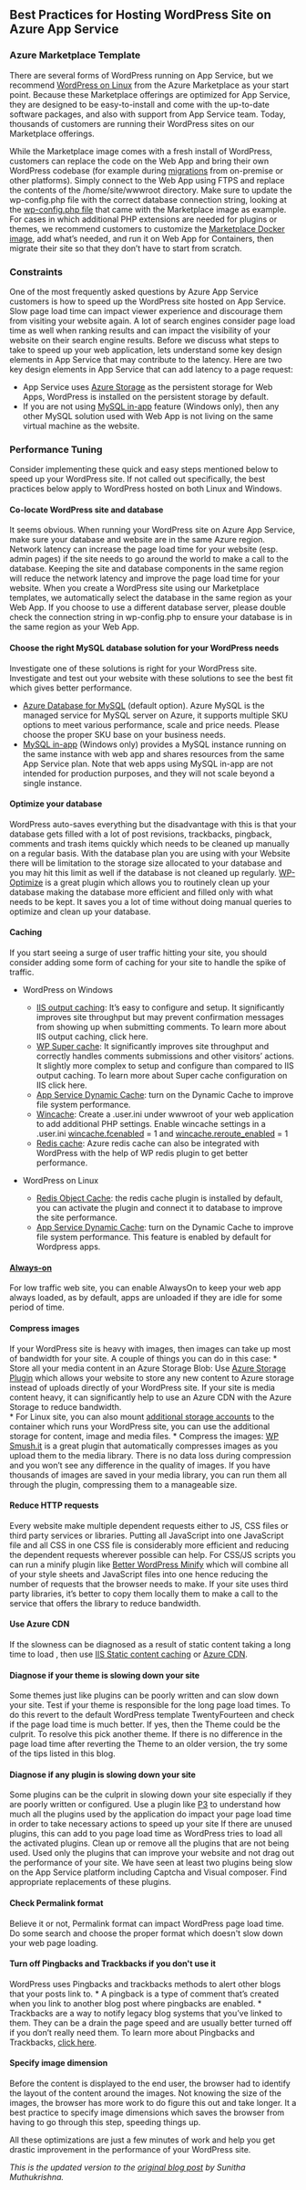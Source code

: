 ## Best Practices for Hosting WordPress Site on Azure App Service

### Azure Marketplace Template
There are several forms of WordPress running on App Service, but we recommend [WordPress on Linux](https://aka.ms/linux-wordpress) from the Azure Marketplace as your start point. Because these Marketplace offerings are optimized for App Service, they are designed to be easy-to-install and come with the up-to-date software packages, and also with support from App Service team. Today, thousands of customers are running their WordPress sites on our Marketplace offerings.

While the Marketplace image comes with a fresh install of WordPress, customers can replace the code on the Web App and bring their own WordPress codebase (for example during [migrations](https://blogs.msdn.microsoft.com/azureossds/2017/04/28/wordpress-migration-easy-as-a-b-c-1-2-3/) from on-premise or other platforms). Simply connect to the Web App using FTPS and replace the contents of the /home/site/wwwroot directory. Make sure to update the wp-config.php file with the correct database connection string, looking at the [wp-config.php file](https://github.com/Azure/app-service-quickstart-docker-images/blob/master/wordpress-alpine-php/0.51/wp-config.php) that came with the Marketplace image as example.  For cases in which additional PHP extensions are needed for plugins or themes, we recommend customers to customize the [Marketplace Docker image](https://github.com/Azure/app-service-quickstart-docker-images/tree/master/wordpress-alpine-php/0.51), add what’s needed, and run it on Web App for Containers, then migrate their site so that they don’t have to start from scratch.

### Constraints
One of the most frequently asked questions by Azure App Service customers is how to speed up the WordPress site hosted on App Service.  Slow page load time can impact viewer experience and discourage them from visiting your website again. A lot of search engines consider page load time as well when ranking results and can impact the visibility of your website on their search engine results.  Before we discuss what steps to take to speed up your web application, lets understand some key design elements in App Service that may contribute to the latency. Here are two key design elements in App Service that can add latency to a page request:
* App Service uses [Azure Storage](https://github.com/projectkudu/kudu/wiki/Understanding-the-Azure-App-Service-file-system) as the persistent storage for Web Apps, WordPress is installed on the persistent storage by default.
* If you are not using [MySQL in-app](https://blogs.msdn.microsoft.com/appserviceteam/2016/08/18/announcing-mysql-in-app-preview-for-web-apps/) feature (Windows only), then any other MySQL solution used with Web App is not living on the same virtual machine as the website.

### Performance Tuning
Consider implementing these quick and easy steps mentioned below to speed up your WordPress site. If not called out specifically, the best practices below apply to WordPress hosted on both Linux and Windows.

#### Co-locate WordPress site and database
It seems obvious. When running your WordPress site on Azure App Service, make sure your database and website are in the same Azure region. Network latency can increase the page load time for your website (esp. admin pages) if the site needs to go around the world to make a call to the database. Keeping the site and database components in the same region will reduce the network latency and improve the page load time for your website. When you create a WordPress site using our Marketplace templates, we automatically select the database in the same region as your Web App. If you choose to use a different database server, please double check the connection string in wp-config.php to ensure your database is in the same region as your Web App. 

#### Choose the right MySQL database solution for your WordPress needs 
Investigate one of these solutions is right for your WordPress site. Investigate and test out your website with these solutions to see the best fit which gives better performance.
* [Azure Database for MySQL](https://azure.microsoft.com/en-us/services/mysql/) (default option). Azure MySQL is the managed service for MySQL server on Azure, it supports multiple SKU options to meet various performance, scale and price needs. Please choose the proper SKU base on your business needs. 
* [MySQL in-app](https://blogs.msdn.microsoft.com/appserviceteam/2016/08/18/announcing-mysql-in-app-preview-for-web-apps/) (Windows only) provides a MySQL instance running on the same instance with web app and shares resources from the same App Service plan. Note that web apps using MySQL in-app are not intended for production purposes, and they will not scale beyond a single instance. 

#### Optimize your database
WordPress auto-saves everything but the disadvantage with this is that your database gets filled with a lot of post revisions, trackbacks, pingback, comments and trash items quickly which needs to be cleaned up manually on a regular basis. With the database plan you are using with your Website there will be limitation to the storage size allocated to your database and you may hit this limit as well if the database is not cleaned up regularly. [WP-Optimize](http://wordpress.org/plugins/wp-optimize/) is a great plugin which allows you to routinely clean up your database making the database more efficient and filled only with what needs to be kept. It saves you a lot of time without doing manual queries to optimize and clean up your database.

#### Caching
If you start seeing a surge of user traffic hitting your site, you should consider adding some form of caching for your site to handle the spike of traffic. 

* WordPress on Windows
	* [IIS output caching](https://www.iis.net/learn/manage/managing-performance-settings/walkthrough-iis-output-caching): It’s easy to configure and setup. It significantly improves site throughput but may prevent confirmation messages from showing up when submitting comments. To learn more about IIS output caching, click here.
	* [WP Super cache](https://wordpress.org/plugins/wp-super-cache/): It significantly improves site throughput and correctly handles comments submissions and other visitors’ actions. It slightly more complex to setup and configure than compared to IIS output caching. To learn more about Super cache configuration on IIS click here.
	* [App Service Dynamic Cache](https://learn.microsoft.com/azure/app-service/reference-app-settings?tabs=kudu%2Cdotnet#caching): turn on the Dynamic Cache to improve file system performance. 
	* [Wincache](https://www.php.net/manual/en/book.wincache.php): Create a .user.ini under wwwroot of your web application to add additional PHP settings.  Enable wincache settings in a .user.ini [wincache.fcenabled](http://php.net/manual/en/wincache.configuration.php#ini.wincache.fcenabled) = 1 and [wincache.reroute_enabled](http://php.net/manual/en/wincache.configuration.php#ini.wincache.reroute_enabled) = 1
	* [Redis cache](https://azure.microsoft.com/en-us/services/cache/): Azure redis cache can also be integrated with WordPress with the help of WP redis plugin to get better performance. 

* WordPress on Linux
	* [Redis Object Cache](https://wordpress.org/plugins/redis-cache/): the redis cache plugin is installed by default, you can activate the plugin and connect it to database to improve the site performance. 
	* [App Service Dynamic Cache](https://learn.microsoft.com/azure/app-service/reference-app-settings?tabs=kudu%2Cdotnet#caching): turn on the Dynamic Cache to improve file system performance. This feature is enabled by default for Wordpress apps.

#### [Always-on](https://docs.microsoft.com/en-us/azure/app-service/web-sites-configure)
For low traffic web site,  you can enable AlwaysOn to keep your web app always loaded, as by default, apps are unloaded if they are idle for some period of time.

#### Compress images
If your WordPress site is heavy with images, then images can take up most of bandwidth for your site. A couple of things you can do in this case:
	* Store all your media content in an Azure Storage Blob: Use [Azure Storage Plugin](https://wordpress.org/plugins/windows-azure-storage/) which allows your website to store any new content to Azure storage instead of uploads directly of your WordPress site. If your site is media content heavy, it can significantly help to use an Azure CDN with the Azure Storage to reduce bandwidth.  
	* For Linux site, you can also mount [additional storage accounts](https://blogs.msdn.microsoft.com/appserviceteam/2018/09/24/announcing-bring-your-own-storage-to-app-service/) to the container which runs your WordPress site, you can use the additional storage for content, image and media files.
	* Compress the images: [WP Smush.it](http://wordpress.org/plugins/wp-smushit/) is a great plugin that automatically compresses images as you upload them to the media library. There is no data loss during compression and you won’t see any difference in the quality of images. If you have thousands of images are saved in your media library, you can run them all through the plugin, compressing them to a manageable size.

#### Reduce HTTP requests
Every website make multiple dependent requests either to JS, CSS files or third party services or libraries. Putting all JavaScript into one JavaScript file and all CSS in one CSS file is considerably more efficient and reducing the dependent requests wherever possible can help. For CSS/JS scripts you can run a minify plugin like [Better WordPress Minify](https://wordpress.org/plugins/bwp-minify/) which will combine all of your style sheets and JavaScript files into one hence reducing the number of requests that the browser needs to make. If your site uses third party libraries, it’s better to copy them locally them to make a call to the service that offers the library to reduce bandwidth.

#### Use Azure CDN
If the slowness can be diagnosed as a result of static content taking a long time to load , then use [IIS Static content caching](https://www.iis.net/configreference/system.webserver/staticcontent) or [Azure CDN](https://azure.microsoft.com/en-us/services/cdn/).  

#### Diagnose if your theme is slowing down your site
Some themes just like plugins can be poorly written and can slow down your site. Test if your theme is responsible for the long page load times. To do this revert to the default WordPress template TwentyFourteen and check if the page load time is much better. If yes, then the Theme could be the culprit. To resolve this pick another theme. If there is no difference in the page load time after reverting the Theme to an older version, the try some of the tips listed in this blog.

#### Diagnose if any plugin is slowing down your site
Some plugins can be the culprit in slowing down your site especially if they are poorly written or configured. Use a plugin like [P3](https://wordpress.org/plugins/p3-profiler/) to understand how much all the plugins used by the application do impact your page load time in order to take necessary actions to speed up your site If there are unused plugins, this can add to you page load time as WordPress tries to load all the activated plugins. Clean up or remove all the plugins that are not being used. Used only the plugins that can improve your website and not drag out the performance of your site.
We have seen at least two plugins being slow on the App Service platform including Captcha and Visual composer. Find appropriate replacements of these plugins. 

#### Check Permalink format
Believe it or not, Permalink format can impact WordPress page load time. Do some search and choose the proper format which doesn't slow down your web page loading.

#### Turn off Pingbacks and Trackbacks if you don't use it
WordPress uses Pingbacks and trackbacks methods to alert other blogs that your posts link to.
	* A pingback is a type of comment that’s created when you link to another blog post where pingbacks are enabled.
	* Trackbacks are a way to notify legacy blog systems that you’ve linked to them.
They can be a drain the page speed and are usually better turned off if you don’t really need them. To learn more about Pingbacks and Trackbacks, [click here](https://make.wordpress.org/support/user-manual/building-your-wordpress-community/trackbacks-and-pingbacks/).

#### Specify image dimension
Before the content is displayed to the end user, the browser had to identify the layout of the content around the images. Not knowing the size of the images, the browser has more work to do figure this out and take longer. It a best practice to specify image dimensions which saves the browser from having to go through this step, speeding things up.

All these optimizations are just a few minutes of work and help you get drastic improvement in the performance of your WordPress site.

<em>This is the updated version to the [original blog post](https://azure.microsoft.com/en-us/blog/10-ways-to-speed-up-your-wordpress-site-on-azure-websites/) by Sunitha Muthukrishna.</em>  
